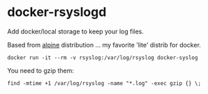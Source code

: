 # docker-rsyslogd

Add docker/local storage to keep your log files.

Based from [alpine](https://www.alpinelinux.org/) distribution ... my favorite 'lite' distrib for docker.


```
docker run -it --rm -v rsyslog:/var/log/rsyslog docker-syslog

```

You need to gzip them:
```
find -mtime +1 /var/log/rsyslog -name "*.log" -exec gzip {} \;
```

